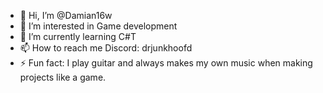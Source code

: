 - 👋 Hi, I’m @Damian16w
- 👀 I’m interested in Game development
- 🌱 I’m currently learning C#T
- 📫 How to reach me Discord: drjunkhoofd
- ⚡ Fun fact: I play guitar and always makes my own music when making projects like a game.

